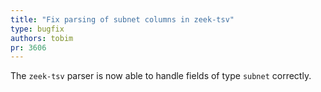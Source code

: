 ```yaml
---
title: "Fix parsing of subnet columns in zeek-tsv"
type: bugfix
authors: tobim
pr: 3606
---
```


The `zeek-tsv` parser is now able to handle fields of type `subnet` correctly.
